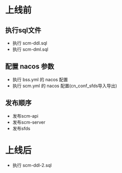 # 上线前

## 执行sql文件

- 执行 scm-ddl.sql
- 执行 scm-dml.sql

## 配置 nacos 参数

- 执行 bss.yml 的 nacos 配置
- 执行 scm.yml 的 nacos 配置(cn_conf_sfds导入导出)

## 发布顺序

- 发布scm-api
- 发布scm-server
- 发布sfds

# 上线后

- 执行 scm-ddl-2.sql





